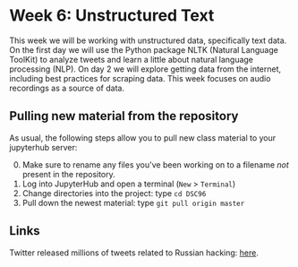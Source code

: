 # Week 6: Unstructured Text


This week we will be working with unstructured data, specifically text data.  On the first day we will use the Python package NLTK (Natural Language ToolKit) to analyze tweets and learn a little about natural language processing (NLP).  On day 2 we will explore getting data from the internet, including best practices for scraping data.
This week focuses on audio recordings as a source of data.

## Pulling new material from the repository

As usual, the following steps allow you to pull new class material to your
jupyterhub server:

0. Make sure to rename any files you've been working on to a filename
   *not* present in the repository.
1. Log into JupyterHub and open a terminal (`New` > `Terminal`)
2. Change directories into the project: type `cd DSC96`
3. Pull down the newest material: type `git pull origin master`

## Links

Twitter released millions of tweets related to Russian hacking: [here](https://blog.twitter.com/official/en_us/topics/company/2018/enabling-further-research-of-information-operations-on-twitter.html).